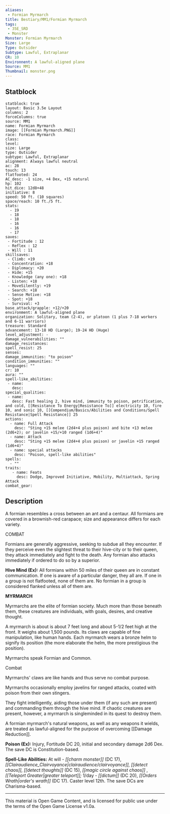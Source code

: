 ```yaml
---
aliases:
 - Formian Myrmarch
title: Bestiary/MM1/Formian Myrmarch
tags: 
 - 35E_SRD
 - Monster
Monster: Formian Myrmarch
Size: Large
Type: Outsider
Subtype: Lawful, Extraplanar
CR: 10
Environnent: A lawful-aligned plane
Source: MM1
Thumbnail: monster.png
---
```


## Statblock

```statblock
statblock: true
layout: Basic 3.5e Layout
columns: 2
forceColumns: true
source: MM1 
name: Formian Myrmarch
image: [[Formian Myrmarch.PNG]]
race: Formian Myrmarch
class: 
level: 
size: Large
type: Outsider
subtype: Lawful, Extraplanar
alignment: Always lawful neutral
ac: 28
touch: 13
flatfooted: 24
AC_desc: -1 size, +4 Dex, +15 natural
hp: 102
hit_dice: 12d8+48
initiative: 8
speed: 50 ft. (10 squares)
space/reach: 10 ft./5 ft.
stats:
  - 19
  - 18
  - 18
  - 16
  - 16
  - 17
saves:
 - Fortitude : 12
 - Reflex : 12
 - Will : 11
skillsaves:
 - Climb: +19
 - Concentration: +18
 - Diplomacy: +20
 - Hide: +15
 - Knowledge (any one): +18
 - Listen: +18
 - MoveSilently: +19
 - Search: +18
 - Sense Motive: +18
 - Spot: +18
 - Survival: +3
base_attack/grapple: +12/+20
environment: A lawful-aligned plane
organization: Solitary, team (2-4), or platoon (1 plus 7-18 workers and 6-11 warriors)
treasure: Standard
advancement: 13-18 HD (Large); 19-24 HD (Huge)
level_adjustment: -
damage_vulnerabilities: ""
damage_resistances: 
spell_resist: 25
senses: 
damage_immunities: "to poison"
condition_immunities: ""
languages: ""
cr: 10
aura: ""
spell-like_abilities:
 - name: 
   desc: 
special_qualities:
 - name:
   desc: Fast healing 2, hive mind, immunity to poison, petrification, and cold, [[Resistance To Energy|Resistance To]] electricity 10, fire 10, and sonic 10, [[Compendium/Basics/Abilities and Conditions/Spell Resistance|Spell Resistance]] 25
actions:
  - name: Full Attack
    desc: "Sting +15 melee (2d4+4 plus poison) and bite +13 melee (2d6+2); or javelin +15/+10 ranged (1d6+4)"
  - name: Attack
    desc: "Sting +15 melee (2d4+4 plus poison) or javelin +15 ranged (1d6+4)"
  - name: special attacks
    desc: "Poison, spell-like abilities"
spells:
  - ""
traits:
   - name: Feats
     desc: Dodge, Improved Initiative, Mobility, Multiattack, Spring Attack
combat_gear:  
```

## Description



A formian resembles a cross between an ant and a centaur. All formians are covered in a brownish-red carapace; size and appearance differs for each variety.

COMBAT

Formians are generally aggressive, seeking to subdue all they encounter. If they perceive even the slightest threat to their hive-city or to their queen, they attack immediately and fight to the death. Any formian also attacks immediately if ordered to do so by a superior.


**Hive Mind (Ex):** All formians within 50 miles of their queen are in constant communication. If one is aware of a particular danger, they all are. If one in a group is not flatfooted, none of them are. No formian in a group is considered flanked unless all of them are.


**MYRMARCH**


Myrmarchs are the elite of formian society. Much more than those beneath them, these creatures are individuals, with goals, desires, and creative thought.

A myrmarch is about is about 7 feet long and about 5-1/2 feet high at the front. It weighs about 1,500 pounds. Its claws are capable of fine manipulation, like human hands. Each myrmarch wears a bronze helm to signify its position (the more elaborate the helm, the more prestigious the position).

Myrmarchs speak Formian and Common.

Combat

Myrmarchs' claws are like hands and thus serve no combat purpose.

Myrmarchs occasionally employ javelins for ranged attacks, coated with poison from their own stingers.

They fight intelligently, aiding those under them (if any such are present) and commanding them through the hive mind. If chaotic creatures are present, however, a myrmarch is singleminded in its quest to destroy them.

A formian myrmarch's natural weapons, as well as any weapons it wields, are treated as lawful-aligned for the purpose of overcoming [[Damage Reduction]].


**Poison (Ex):** Injury, Fortitude DC 20, initial and secondary damage 2d6 Dex. The save DC is Constitution-based.


**Spell-Like Abilities:** At will - *[[charm monster]]* (DC 17), *[[Clairaudience_Clairvoyance|clairaudience/clairvoyance]], [[detect chaos]], [[detect thoughts]]* (DC 15), *[[magic circle against chaos]]* , *[[Teleport Greater|greater teleport]];* 1/day - *[[dictum]]* (DC 20), *[[Orders Wrath|order's wrath]]* (DC 17). Caster level 12th. The save DCs are Charisma-based.

---

This material is Open Game Content, and is licensed for public use under the terms of the Open Game License v1.0a.

